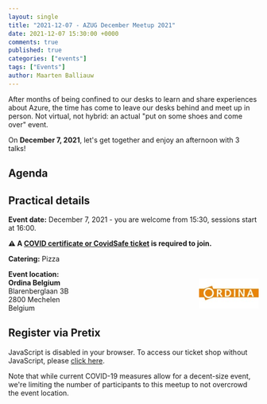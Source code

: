 ```yaml
---
layout: single
title: "2021-12-07 - AZUG December Meetup 2021"
date: 2021-12-07 15:30:00 +0000
comments: true
published: true
categories: ["events"]
tags: ["Events"]
author: Maarten Balliauw
---
```


After months of being confined to our desks to learn and share experiences about Azure,
the time has come to leave our desks behind and meet up in person.
Not virtual, not hybrid: an actual "put on some shoes and come over" event.

On **December 7, 2021**, let's get together and enjoy an afternoon with 3 talks!

## Agenda

<script type="text/javascript" src="https://sessionize.com/api/v2/0romcjyl/view/Sessions"></script>

## Practical details

**Event date:** December 7, 2021 - you are welcome from 15:30, sessions start at 16:00.

**⚠ A [COVID certificate or CovidSafe ticket](https://covidsafe.be/) is required to join.**

**Catering:** Pizza

**Event location:**<br />
<img width="120" height="60" align="right" alt="" src="/assets/media/sponsors/logo-ordina.jpg">**Ordina Belgium**<br />
Blarenberglaan 3B<br />
2800 Mechelen<br />
Belgium

## Register via Pretix
<link rel="stylesheet" type="text/css" href="https://pretix.eu/azug/20211207/widget/v1.css">
<script type="text/javascript" src="https://pretix.eu/widget/v1.en.js" async></script>
<pretix-widget event="https://pretix.eu/azug/20211207/"></pretix-widget>
<noscript>
   <div class="pretix-widget">
        <div class="pretix-widget-info-message">
            JavaScript is disabled in your browser. To access our ticket shop without JavaScript, please <a target="_blank" rel="noopener" href="https://pretix.eu/azug/20211207/">click here</a>.
        </div>
    </div>
</noscript>

Note that while current COVID-19 measures allow for a decent-size event, we're limiting the number of participants to this meetup to not overcrowd the event location.